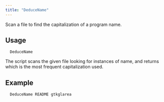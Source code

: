 ```yaml
---
title: "DeduceName"
---
```


Scan a file to find the capitalization of a program name.

## Usage

`  DeduceName `<file>` `<name>

The script scans the given file looking for instances of name, and
returns which is the most frequent capitalization used.

## Example

`  DeduceName README gtkglarea`
